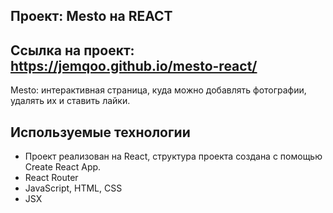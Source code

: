 ## Проект: Mesto на REACT

## Ссылка на проект: https://jemqoo.github.io/mesto-react/

Mesto: интерактивная страница, куда можно добавлять фотографии, удалять их и ставить лайки.

## Используемые технологии

- Проект реализован на React, структура проекта создана с помощью Create React App.
- React Router
- JavaScript, HTML, CSS
- JSX
